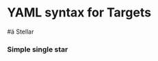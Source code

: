 # YAML syntax for Targets

#ä Stellar

### Simple single star
```{literalinclude} example_yamls/stellar/star0.yaml
```
